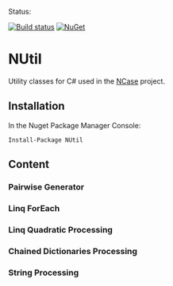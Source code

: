 Status:

[![Build status](https://ci.appveyor.com/api/projects/status/5t819acpeymgqdoh/branch/master?svg=true)](https://ci.appveyor.com/project/jeromerg/ncase/branch/master)  [![NuGet](https://img.shields.io/nuget/dt/NCase.svg)](https://www.nuget.org/packages/NCase/)

NUtil
=====

Utility classes for C# used in the [NCase] project.

Installation
------------

In the Nuget Package Manager Console:

```
Install-Package NUtil
```

Content
-------

### Pairwise Generator

### Linq ForEach

### Linq Quadratic Processing

### Chained Dictionaries Processing

### String Processing


[NCase]: https://github.com/jeromerg/NCase
[pair]: http://en.wikipedia.org/wiki/All-pairs_testing
